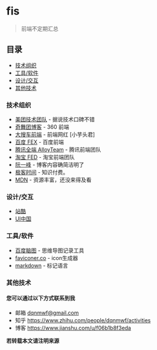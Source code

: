 # fis
 > 前端不定期汇总

## 目录
- [技术组织](#blogs)
- [工具/软件](#tools)
- [设计/交互](#ux)
- [其他技术](#other)


<h3 id="blogs">技术组织</h3>

- [美团技术团队](https://tech.meituan.com/) - 据说技术口碑不错
- [奇舞团博客](http://www.75team.com/) - 360 前端
- [大搜车前端](http://f2e.souche.com/blog/) - 前端网红 [小芋头君]
- [百度 FEX](http://fex.baidu.com/) - 百度前端
- [腾讯全端 AlloyTeam](http://www.alloyteam.com/) - 腾讯前端团队
- [淘宝 FED](http://taobaofed.org/) - 淘宝前端团队
- [阮一峰](http://javascript.ruanyifeng.com/) - 博客内容确简洁明了
- [极客时间](https://time.geekbang.org/) - 知识付费。
- [MDN](https://developer.mozilla.org/zh-CN/) -  资源丰富，还没来得及看

<h3 id="ux">设计/交互</h3>

- [站酷](http://www.zcool.com.cn/works/) 
- [UI中国](http://www.ui.cn/list.html) 

<h3 id="tools">工具/软件</h3>

- [百度脑图](http://naotu.baidu.com) - 思维导图记录工具
- [faviconer.co](http://www.faviconer.co/) - icon生成器
- [markdown](https://www.appinn.com/markdown/) - 标记语言


<h3 id="other">其他技术</h3>


#### 您可以通过以下方式联系到我
 - 邮箱 dqnmwf@gmail.com
 - 知乎 https://www.zhihu.com/people/dqnmwf/activities
 - 博客 https://www.jianshu.com/u/f06b1b8f3eda

 **若转载本文请注明来源**
